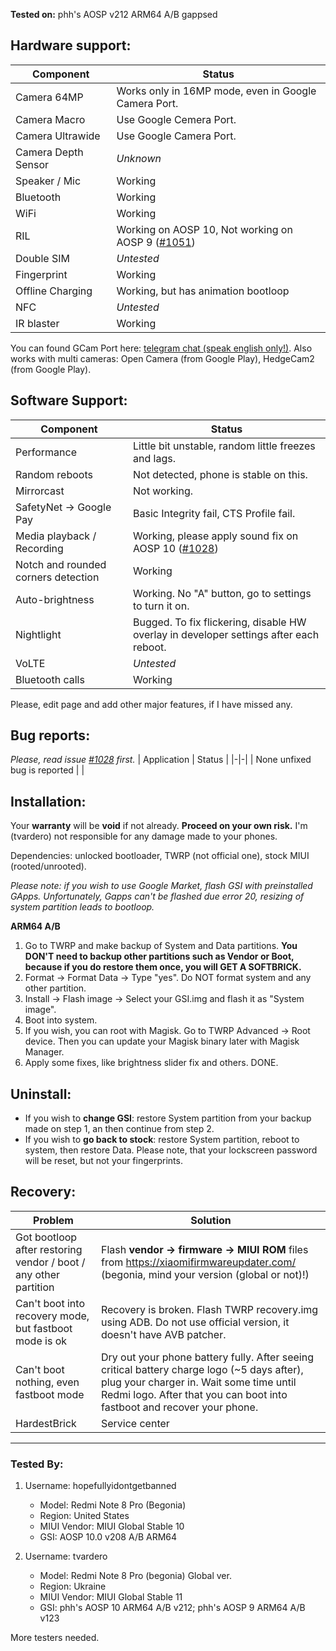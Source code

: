 **Tested on:**
phh's AOSP v212 ARM64 A/B gappsed

## Hardware support:
| Component | Status |
|-|-|
| Camera 64MP | Works only in 16MP mode, even in Google Camera Port. |
| Camera Macro | Use Google Cemera Port. |
| Camera Ultrawide | Use Google Camera Port. |
| Camera Depth Sensor | *Unknown* |
| Speaker / Mic | Working |
| Bluetooth | Working |
| WiFi | Working |
| RIL | Working on AOSP 10, Not working on AOSP 9 ([#1051](https://github.com/phhusson/treble_experimentations/issues/1051)) |
| Double SIM | *Untested* |
| Fingerprint | Working |
| Offline Charging | Working, but has animation bootloop |
| NFC | *Untested* |
| IR blaster | Working |

You can found GCam Port here: [telegram chat (speak english only!)](https://t.me/rn8pro_gcam).
Also works with multi cameras: Open Camera (from Google Play), HedgeCam2 (from Google Play).

## Software Support:
| Component | Status |
|-|-|
| Performance | Little bit unstable, random little freezes and lags. |
| Random reboots | Not detected, phone is stable on this. |
| Mirrorcast | Not working. |
| SafetyNet -> Google Pay | Basic Integrity fail, CTS Profile fail. | 
| Media playback / Recording | Working, please apply sound fix on AOSP 10 ([#1028](https://github.com/phhusson/treble_experimentations/issues/1028)) |
| Notch and rounded corners detection | Working |
| Auto-brightness | Working. No "A" button, go to settings to turn it on. |
| Nightlight | Bugged. To fix flickering, disable HW overlay in developer settings after each reboot. |
| VoLTE | *Untested* |
| Bluetooth calls | Working |

Please, edit page and add other major features, if I have missed any.

## Bug reports:
*Please, read issue [#1028](https://github.com/phhusson/treble_experimentations/issues/1028) first.*
| Application | Status |
|-|-|
| None unfixed bug is reported |  |

## Installation:
Your **warranty** will be **void** if not already. **Proceed on your own risk.** I'm (tvardero) not responsible for any damage made to your phones.

Dependencies: unlocked bootloader, TWRP (not official one), stock MIUI (rooted/unrooted).

*Please note: if you wish to use Google Market, flash GSI with preinstalled GApps. Unfortunately, Gapps can't be flashed due error 20, resizing of system partition leads to bootloop.*

**ARM64 A/B**

1. Go to TWRP and make backup of System and Data partitions. **You DON'T need to backup other partitions such as Vendor or Boot, because if you do restore them once, you will GET A SOFTBRICK.**
2. Format -> Format Data -> Type "yes". Do NOT format system and any other partition.
3. Install -> Flash image -> Select your GSI.img and flash it as "System image".
4. Boot into system.
5. If you wish, you can root with Magisk. Go to TWRP Advanced -> Root device. Then you can update your Magisk binary later with Magisk Manager.
6. Apply some fixes, like brightness slider fix and others. DONE.

## Uninstall: 
 - If you wish to **change GSI**: restore System partition from your backup made on step 1, an then continue from step 2.
 - If you wish to **go back to stock**: restore System partition, reboot to system, then restore Data. Please note, that your lockscreen password will be reset, but not your fingerprints.

## Recovery:
| Problem | Solution |
|-|-|
| Got bootloop after restoring vendor / boot / any other partition | Flash **vendor -> firmware -> MIUI ROM** files from https://xiaomifirmwareupdater.com/ (begonia, mind your version (global or not)!) |
| Can't boot into recovery mode, but fastboot mode is ok | Recovery is broken. Flash TWRP recovery.img using ADB. Do not use official version, it doesn't have AVB patcher. |
| Can't boot nothing, even fastboot mode | Dry out your phone battery fully. After seeing critical battery charge logo (~5 days after), plug your charger in. Wait some time until Redmi logo. After that you can boot into fastboot and recover your phone. |
| HardestBrick | Service center |

---

### Tested By:
1. Username: hopefullyidontgetbanned
   - Model: Redmi Note 8 Pro (Begonia)
   - Region: United States
   - MIUI Vendor: MIUI Global Stable 10
   - GSI: AOSP 10.0 v208 A/B ARM64

2. Username: tvardero
   - Model: Redmi Note 8 Pro (begonia) Global ver.
   - Region: Ukraine
   - MIUI Vendor: MIUI Global Stable 11
   - GSI: phh's AOSP 10 ARM64 A/B v212; phh's AOSP 9 ARM64 A/B v123

More testers needed.